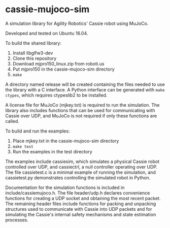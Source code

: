 # cassie-mujoco-sim
A simulation library for Agility Robotics' Cassie robot using MuJoCo.

Developed and tested on Ubuntu 16.04.

To build the shared library:
1.  Install libglfw3-dev
2.  Clone this repository
3.  Download mjpro150_linux.zip from roboti.us
4.  Put mjpro150 in the cassie-mujoco-sim directory
5.  `make`

A directory named release will be created containing the files needed to use the library with a C interface. A Python interface can be generated with `make ctypes`, which requires ctypeslib2 to be installed.

A license file for MuJoCo (mjkey.txt) is required to run the simulation. The library also includes functions that can be used for communicating with Cassie over UDP, and MuJoCo is not required if only these functions are called.

To build and run the examples:
1.  Place mjkey.txt in the cassie-mujoco-sim directory
2.  `make test`
3.  Run the examples in the test directory

The examples include cassiesim, which simulates a physical Cassie robot controlled over UDP, and cassiectrl, a null controller operating over UDP. The file cassietest.c is a minimal example of running the simulation, and cassietest.py demonstrates controlling the simulated robot in Python.

Documentation for the simulation functions is included in include/cassiemujoco.h. The file header/udp.h declares convenience functions for creating a UDP socket and obtaining the most recent packet. The remaining header files include functions for packing and unpacking structures used to communicate with Cassie into UDP packets and for simulating the Cassie's internal safety mechanisms and state estimation processes.
